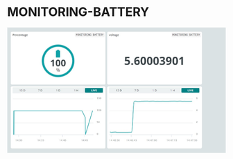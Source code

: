 # MONITORING-BATTERY

![Logo](https://github.com/Farhanudin1/MONITORING-BATTERY/blob/main/ARDUINO%20CLOUD.jpg)

